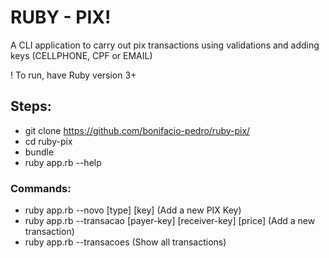 # RUBY - PIX!
A CLI application to carry out pix transactions using validations and adding keys (CELLPHONE, CPF or EMAIL)

! To run, have Ruby version 3+

## Steps:
- git clone https://github.com/bonifacio-pedro/ruby-pix/
- cd ruby-pix
- bundle
- ruby app.rb --help

### Commands:
* ruby app.rb --novo [type] [key] (Add a new PIX Key)
* ruby app.rb --transacao [payer-key] [receiver-key] [price] (Add a new transaction)
* ruby app.rb --transacoes (Show all transactions)
